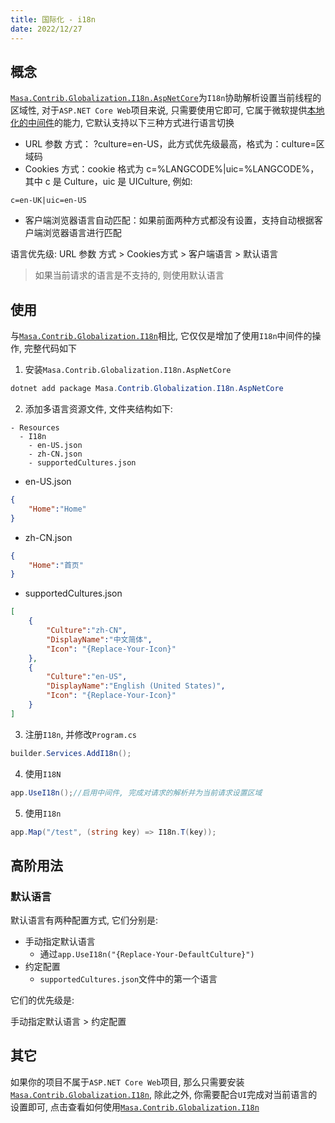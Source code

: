 ```yaml
---
title: 国际化 - i18n
date: 2022/12/27
---
```


## 概念

[`Masa.Contrib.Globalization.I18n.AspNetCore`](https://www.nuget.org/packages/Masa.Contrib.Globalization.I18n.AspNetCore)为`I18n`协助解析设置当前线程的区域性, 对于`ASP.NET Core Web`项目来说, 只需要使用它即可, 它属于微软提供[本地化的中间件](https://learn.microsoft.com/zh-cn/aspnet/core/fundamentals/localization#localization-middleware)的能力, 它默认支持以下三种方式进行语言切换

* URL 参数 方式： ?culture=en-US，此方式优先级最高，格式为：culture=区域码
* Cookies 方式：cookie 格式为 c=%LANGCODE%|uic=%LANGCODE%，其中 c 是 Culture，uic 是 UICulture, 例如:

``` cookie
c=en-UK|uic=en-US
```

* 客户端浏览器语言自动匹配：如果前面两种方式都没有设置，支持自动根据客户端浏览器语言进行匹配

语言优先级: URL 参数 方式 > Cookies方式 > 客户端语言 > 默认语言

> 如果当前请求的语言是不支持的, 则使用默认语言

## 使用

与[`Masa.Contrib.Globalization.I18n`](./i18n.md)相比, 它仅仅是增加了使用`I18n`中间件的操作, 完整代码如下

1. 安装`Masa.Contrib.Globalization.I18n.AspNetCore`

``` powershell
dotnet add package Masa.Contrib.Globalization.I18n.AspNetCore
```

2. 添加多语言资源文件, 文件夹结构如下:

``` structure
- Resources
  - I18n
    - en-US.json
    - zh-CN.json
    - supportedCultures.json
```

* en-US.json

``` en-US.json
{
    "Home":"Home"
}
```

* zh-CN.json

``` zh-CN.json
{
    "Home":"首页"
}
```

* supportedCultures.json

``` supportedCultures.json
[
    {
        "Culture":"zh-CN",
        "DisplayName":"中文简体",
        "Icon": "{Replace-Your-Icon}"
    },
    {
        "Culture":"en-US",
        "DisplayName":"English (United States)",
        "Icon": "{Replace-Your-Icon}"
    }
]
```

3. 注册`I18n`, 并修改`Program.cs`

``` C#
builder.Services.AddI18n();
```

4. 使用`I18N`

``` C#
app.UseI18n();//启用中间件, 完成对请求的解析并为当前请求设置区域
```

5. 使用`I18n`

``` C#
app.Map("/test", (string key) => I18n.T(key));
```

## 高阶用法

### 默认语言

默认语言有两种配置方式, 它们分别是:

* 手动指定默认语言
  * 通过`app.UseI18n("{Replace-Your-DefaultCulture}")`
* 约定配置
  * `supportedCultures.json`文件中的第一个语言

它们的优先级是:

手动指定默认语言 > 约定配置

## 其它

如果你的项目不属于`ASP.NET Core Web`项目, 那么只需要安装[`Masa.Contrib.Globalization.I18n`](https://www.nuget.org/packages/Masa.Contrib.Globalization.I18n), 除此之外, 你需要配合`UI`完成对当前语言的设置即可, 点击查看如何使用[`Masa.Contrib.Globalization.I18n`](./i18n.md)


